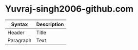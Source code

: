 # Yuvraj-singh2006-github.com
| Syntax | Description |
| ----------- | ----------- |
| Header | Title |
| Paragraph | Text |

